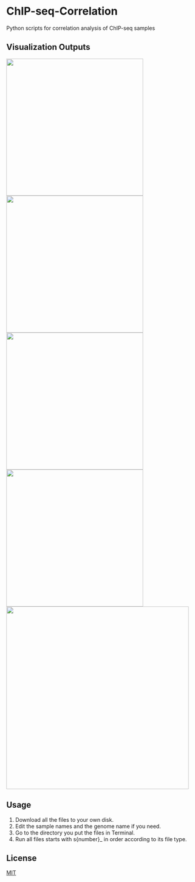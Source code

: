 # ChIP-seq-Correlation
Python scripts for correlation analysis of ChIP-seq samples

## Visualization Outputs

<img src="https://user-images.githubusercontent.com/48979946/85559482-b8b3d700-b664-11ea-8fb2-6b2f20dcf659.PNG" height=360>
<img src="https://user-images.githubusercontent.com/48979946/85559496-bbaec780-b664-11ea-980c-df320e70c2d9.PNG" height=360>
<img src="https://user-images.githubusercontent.com/48979946/85560200-645d2700-b665-11ea-9d47-5733a71092d4.png" height=360>
<img src="https://user-images.githubusercontent.com/48979946/85559527-c23d3f00-b664-11ea-9a93-1108c00dc303.JPG" height=360>
<img src="https://user-images.githubusercontent.com/48979946/85559530-c36e6c00-b664-11ea-9c16-8bb956e4a8fa.JPG" height=480>

## Usage

1. Download all the files to your own disk.
2. Edit the sample names and the genome name if you need.
3. Go to the directory you put the files in Terminal.
4. Run all files starts with s{number}_ in order according to its file type.

## License
[MIT](https://choosealicense.com/licenses/mit/)
